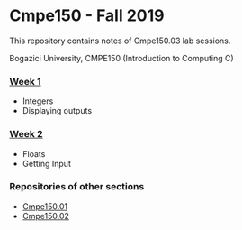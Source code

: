 # Cmpe150 - Fall 2019

This repository contains notes of Cmpe150.03 lab sessions. 

Bogazici University, CMPE150 (Introduction to Computing C) 

### [Week 1](week1/)

* Integers
* Displaying outputs

### [Week 2](week2/)

* Floats
* Getting Input

### Repositories of other sections

* [Cmpe150.01](https://github.com/hkmztrk/Cmpe150)  
* [Cmpe150.02](https://github.com/suyunu/c-notes)

